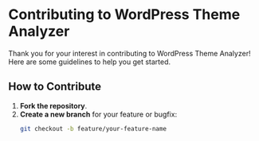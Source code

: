 # Contributing to WordPress Theme Analyzer

Thank you for your interest in contributing to WordPress Theme Analyzer! Here are some guidelines to help you get started.

## How to Contribute
1. **Fork the repository**.
2. **Create a new branch** for your feature or bugfix:
   ```bash
   git checkout -b feature/your-feature-name
